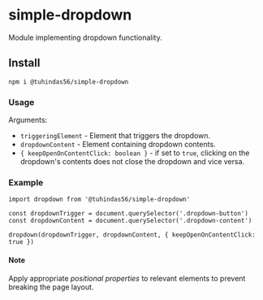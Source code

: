 # simple-dropdown

Module implementing dropdown functionality.

## Install

`npm i @tuhindas56/simple-dropdown`

### Usage

Arguments:

- `triggeringElement` - Element that triggers the dropdown.
- `dropdownContent` - Element containing dropdown contents.
- `{ keepOpenOnContentClick: boolean }` - if set to `true`, clicking on the dropdown's contents does not close the dropdown and vice versa.

### Example

```
import dropdown from '@tuhindas56/simple-dropdown'

const dropdownTrigger = document.querySelector('.dropdown-button')
const dropdownContent = document.querySelector('.dropdown-content')

dropdown(dropdownTrigger, dropdownContent, { keepOpenOnContentClick: true })
```

#### Note

Apply appropriate _positional properties_ to relevant elements to prevent breaking the page layout.
